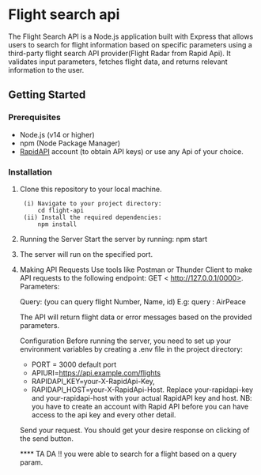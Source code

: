 # Flight search api

The Flight Search API is a Node.js application built with Express that allows users to search for flight information based on specific parameters using a third-party flight search API provider(Flight Radar from Rapid Api). It validates input parameters, fetches flight data, and returns relevant information to the user.

## Getting Started

### Prerequisites

- Node.js (v14 or higher)
- npm (Node Package Manager)
- [RapidAPI](https://rapidapi.com) account (to obtain API keys)
or use any Api of your choice.

### Installation

1. Clone this repository to your local machine.

        (i) Navigate to your project directory:
            cd flight-api
        (ii) Install the required dependencies:
            npm install

2. Running the Server
    Start the server by running:
    npm start

3. The server will run on the specified port.

4. Making API Requests
    Use tools like Postman or Thunder Client to make API requests to the following endpoint:
    GET < http://127.0.0.1/0000>.
    Parameters:

    Query: (you can query flight Number, Name, id)
    E.g: query : AirPeace

    The API will return flight data or error messages based on the provided parameters.

    Configuration
    Before running the server, you need to set up your environment variables by creating a .env file in the project directory:

   - PORT =  3000 default port
   - APIURI=<https://api.example.com/flights>
   - RAPIDAPI_KEY=your-X-RapidApi-Key,
   - RAPIDAPI_HOST=your-X-RapidApi-Host.
    Replace your-rapidapi-key and your-rapidapi-host with your actual RapidAPI key and host. NB: you have to create an account with Rapid API before you can have access to the api key and every other detail.

    Send your request.
    You should get your desire response on clicking of the send button.

    **** TA DA !! 
    you were able to search for a flight based on a query param.
